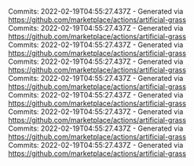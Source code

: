 Commits: 2022-02-19T04:55:27.437Z - Generated via https://github.com/marketplace/actions/artificial-grass
<br>
Commits: 2022-02-19T04:55:27.437Z - Generated via https://github.com/marketplace/actions/artificial-grass
<br>
Commits: 2022-02-19T04:55:27.437Z - Generated via https://github.com/marketplace/actions/artificial-grass
<br>
Commits: 2022-02-19T04:55:27.437Z - Generated via https://github.com/marketplace/actions/artificial-grass
<br>
Commits: 2022-02-19T04:55:27.437Z - Generated via https://github.com/marketplace/actions/artificial-grass
<br>
Commits: 2022-02-19T04:55:27.437Z - Generated via https://github.com/marketplace/actions/artificial-grass
<br>
Commits: 2022-02-19T04:55:27.437Z - Generated via https://github.com/marketplace/actions/artificial-grass
<br>
Commits: 2022-02-19T04:55:27.437Z - Generated via https://github.com/marketplace/actions/artificial-grass
<br>
Commits: 2022-02-19T04:55:27.437Z - Generated via https://github.com/marketplace/actions/artificial-grass
<br>
